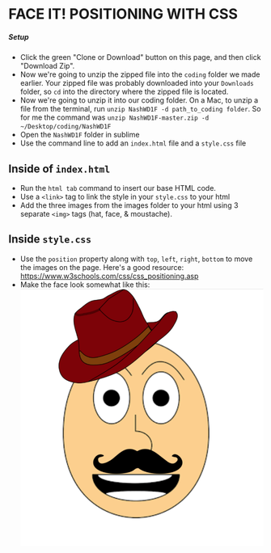 # FACE IT! POSITIONING WITH CSS

##### Setup
- Click the green "Clone or Download" button on this page, and then click "Download Zip".
- Now we're going to unzip the zipped file into the `coding` folder we made earlier. Your zipped file was probably downloaded into your `Downloads` folder, so `cd` into the directory where the zipped file is located.  
- Now we're going to unzip it into our coding folder. On a Mac, to unzip a file from the terminal, run `unzip NashWD1F -d path_to_coding folder`. So for me the command was `unzip NashWD1F-master.zip -d ~/Desktop/coding/NashWD1F` 
- Open the `NashWD1F` folder in sublime
- Use the command line to add an `index.html` file and a `style.css` file

## Inside of `index.html`
- Run the `html tab` command to insert our base HTML code. 
- Use a `<link>` tag to link the style in your `style.css` to your html
- Add the three images from the images folder to your html using 3 separate `<img>` tags (hat, face, & moustache).


## Inside `style.css` 
- Use the `position` property along with `top`, `left`, `right`, `bottom` to move the images on the page. Here's a good resource: https://www.w3schools.com/css/css_positioning.asp
- Make the face look somewhat like this:
![final product](images/final-image.png)